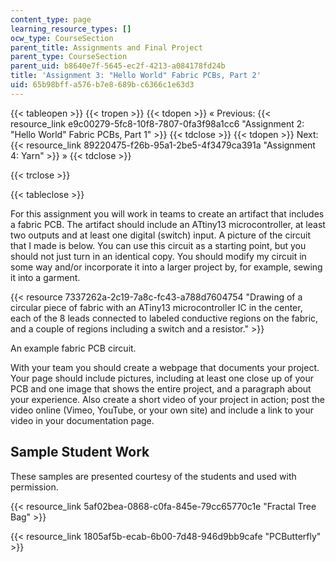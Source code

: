 ```yaml
---
content_type: page
learning_resource_types: []
ocw_type: CourseSection
parent_title: Assignments and Final Project
parent_type: CourseSection
parent_uid: b8640e7f-5645-ec2f-4213-a084178fd24b
title: 'Assignment 3: "Hello World" Fabric PCBs, Part 2'
uid: 65b98bff-a576-b7e8-689b-c6366c1e63d3
---
```


{{< tableopen >}}
{{< tropen >}}
{{< tdopen >}}
« Previous: {{< resource_link e9c00279-5fc8-10f8-7807-0fa3f98a1cc6 "Assignment 2: \"Hello World\" Fabric PCBs, Part 1" >}}
{{< tdclose >}}
{{< tdopen >}}
Next: {{< resource_link 89220475-f26b-95a1-2be5-4f3479ca391a "Assignment 4: Yarn" >}} »
{{< tdclose >}}

{{< trclose >}}

{{< tableclose >}}

For this assignment you will work in teams to create an artifact that includes a fabric PCB. The artifact should include an ATtiny13 microcontroller, at least two outputs and at least one digital (switch) input. A picture of the circuit that I made is below. You can use this circuit as a starting point, but you should not just turn in an identical copy. You should modify my circuit in some way and/or incorporate it into a larger project by, for example, sewing it into a garment.

{{< resource 7337262a-2c19-7a8c-fc43-a788d7604754 "Drawing of a circular piece of fabric with an ATiny13 microcontroller IC in the center, each of the 8 leads connected to labeled conductive regions on the fabric, and a couple of regions including a switch and a resistor." >}}

An example fabric PCB circuit.

With your team you should create a webpage that documents your project. Your page should include pictures, including at least one close up of your PCB and one image that shows the entire project, and a paragraph about your experience. Also create a short video of your project in action; post the video online (Vimeo, YouTube, or your own site) and include a link to your video in your documentation page.

Sample Student Work
-------------------

These samples are presented courtesy of the students and used with permission.

{{< resource_link 5af02bea-0868-c0fa-845e-79cc65770c1e "Fractal Tree Bag" >}}

{{< resource_link 1805af5b-ecab-6b00-7d48-946d9bb9cafe "PCButterfly" >}}